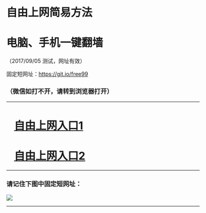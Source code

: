 ﻿# 自由上网简易方法

# 电脑、手机一键翻墙

（2017/09/05 测试，网址有效）

固定短网址：https://git.io/free99

### （微信如打不开，请转到浏览器打开）


***





# &nbsp;&nbsp; <a href="http://ft381325186.fwq-tz1001.xyz/fwqtz01.html?t=09050016872 " target="_blank">自由上网入口1</a>
# &nbsp;&nbsp; <a href="http://ft363729133.fwq-tz1002.xyz/fwqtz02.html?t=090500123998 " target="_blank">自由上网入口2</a>
***

### 请记住下图中固定短网址：

<img src="https://s3-us-west-2.amazonaws.com/fwq-1001/yjfq-20170905okok.png" /> 


***

